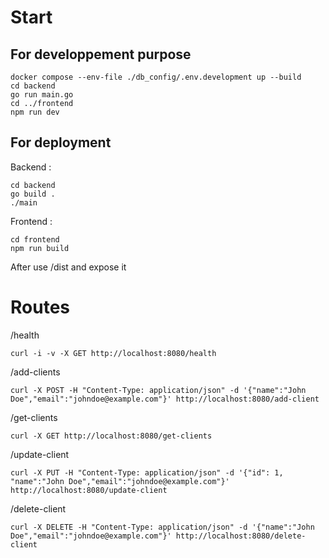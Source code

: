 # Start

## For developpement purpose

```
docker compose --env-file ./db_config/.env.development up --build
cd backend
go run main.go
cd ../frontend
npm run dev
```

## For deployment

Backend :

```
cd backend
go build .
./main
```

Frontend :

```
cd frontend
npm run build
```

After use /dist and expose it

# Routes

/health

```
curl -i -v -X GET http://localhost:8080/health
```

/add-clients

```
curl -X POST -H "Content-Type: application/json" -d '{"name":"John Doe","email":"johndoe@example.com"}' http://localhost:8080/add-client
```

/get-clients

```
curl -X GET http://localhost:8080/get-clients
```

/update-client

```
curl -X PUT -H "Content-Type: application/json" -d '{"id": 1, "name":"John Doe","email":"johndoe@example.com"}' http://localhost:8080/update-client
```

/delete-client

```
curl -X DELETE -H "Content-Type: application/json" -d '{"name":"John Doe","email":"johndoe@example.com"}' http://localhost:8080/delete-client
```
